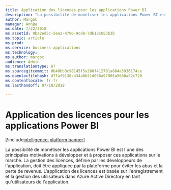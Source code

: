 ```yaml
---
title: Application des licences pour les applications Power BI
description: "La possibilité de monétiser les applications Power BI est l'une des principales motivations à développer et à proposer ces applications sur le marché."
author: MargoC
manager: AnnBe
ms.date: 7/22/2018
ms.assetid: 8ba2ed5c-5ea2-4790-9cd8-7d613c653b3b
ms.topic: article
ms.prod: 
ms.service: business-applications
ms.technology: 
ms.author: margoc
audience: Admin
ms.translationtype: HT
ms.sourcegitcommit: 0b40bb3c98145f5a260f412701a884a5936174ce
ms.openlocfilehash: d7faf9138c434a0b51d056a97905a5660a52c720
ms.contentlocale: fr-fr
ms.lasthandoff: 07/18/2018

---
```

# <a name="licensing-enforcement-for-power-bi-apps"></a>Application des licences pour les applications Power BI

[!include[intelligence-platform banner](../../includes/intelligence-platform.md)]



La possibilité de monétiser les applications Power BI est l'une des principales motivations à développer et à proposer ces applications sur le marché. La gestion des licences, définie par les développeurs de l'application, doit être appliquée par la plateforme pour éviter les abus et la perte de revenus. L'application des licences est basée sur l'enregistrement et la gestion des utilisateurs dans Azure Active Directory en tant qu'utilisateurs de l'application.

